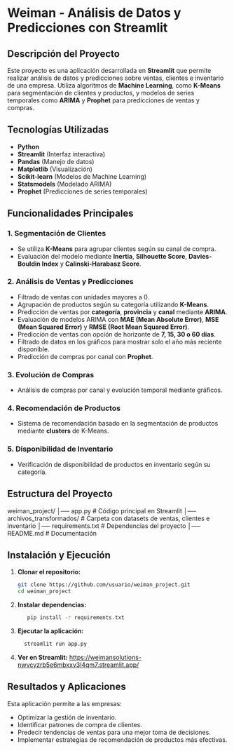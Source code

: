 # Weiman - Análisis de Datos y Predicciones con Streamlit

## Descripción del Proyecto
Este proyecto es una aplicación desarrollada en **Streamlit** que permite realizar análisis de datos y predicciones sobre ventas, clientes e inventario de una empresa. Utiliza algoritmos de **Machine Learning**, como **K-Means** para segmentación de clientes y productos, y modelos de series temporales como **ARIMA** y **Prophet** para predicciones de ventas y compras.

## Tecnologías Utilizadas
- **Python**
- **Streamlit** (Interfaz interactiva)
- **Pandas** (Manejo de datos)
- **Matplotlib** (Visualización)
- **Scikit-learn** (Modelos de Machine Learning)
- **Statsmodels** (Modelado ARIMA)
- **Prophet** (Predicciones de series temporales)

## Funcionalidades Principales
### 1. **Segmentación de Clientes**

- Se utiliza **K-Means** para agrupar clientes según su canal de compra.
- Evaluación del modelo mediante **Inertia**, **Silhouette Score**, **Davies-Bouldin Index** y **Calinski-Harabasz Score**.

### 2. **Análisis de Ventas y Predicciones**

- Filtrado de ventas con unidades mayores a 0.
- Agrupación de productos según su categoría utilizando **K-Means**.
- Predicción de ventas por **categoría**, **provincia** y **canal** mediante **ARIMA**.
- Evaluación de modelos ARIMA con **MAE (Mean Absolute Error)**, **MSE (Mean Squared Error)** y **RMSE (Root Mean Squared Error)**.
- Predicción de ventas con opción de horizonte de **7, 15, 30 o 60 días**.
- Filtrado de datos en los gráficos para mostrar solo el año más reciente disponible.
- Predicción de compras por canal con **Prophet**.

### 3. **Evolución de Compras**
- Análisis de compras por canal y evolución temporal mediante gráficos.

### 4. **Recomendación de Productos**
- Sistema de recomendación basado en la segmentación de productos mediante **clusters** de K-Means.

### 5. **Disponibilidad de Inventario**
- Verificación de disponibilidad de productos en inventario según su categoría.

## Estructura del Proyecto

weiman_project/ │── app.py # Código principal en Streamlit │── archivos_transformados/ # Carpeta con datasets de ventas, clientes e inventario │── requirements.txt # Dependencias del proyecto │── README.md # Documentación


## Instalación y Ejecución
1. **Clonar el repositorio:**
   ```sh
   git clone https://github.com/usuario/weiman_project.git
   cd weiman_project
2. **Instalar dependencias:**
   ```sh
      pip install -r requirements.txt
3. **Ejecutar la aplicación:**
   ```sh
     streamlit run app.py
4. **Ver en Streamlit:** https://weimansolutions-nwvcyzrb5e6mbxxv3l4qm7.streamlit.app/

## Resultados y Aplicaciones

Esta aplicación permite a las empresas:

- Optimizar la gestión de inventario.
- Identificar patrones de compra de clientes.
- Predecir tendencias de ventas para una mejor toma de decisiones.
- Implementar estrategias de recomendación de productos más efectivas.
